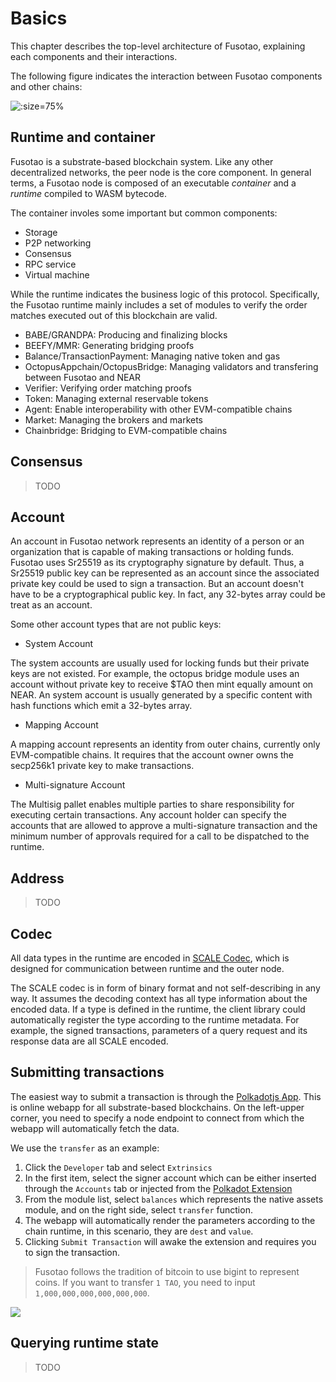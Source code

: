 # Basics

This chapter describes the top-level architecture of Fusotao, explaining each components and their interactions.

The following figure indicates the interaction between Fusotao components and other chains:

![](/overview.png ':size=75%')

## Runtime and container

Fusotao is a substrate-based blockchain system. Like any other decentralized networks, the peer node is the core component. 
In general terms, a Fusotao node is composed of an executable *container* and a *runtime* compiled to WASM bytecode.

The container involes some important but common components:

- Storage
- P2P networking
- Consensus
- RPC service
- Virtual machine

While the runtime indicates the business logic of this protocol. Specifically, the Fusotao runtime mainly includes a set of modules to verify the order matches executed out of this blockchain are valid.

- BABE/GRANDPA: Producing and finalizing blocks
- BEEFY/MMR: Generating bridging proofs
- Balance/TransactionPayment: Managing native token and gas
- OctopusAppchain/OctopusBridge: Managing validators and transfering between Fusotao and NEAR
- Verifier: Verifying order matching proofs 
- Token: Managing external reservable tokens
- Agent: Enable interoperability with other EVM-compatible chains
- Market: Managing the brokers and markets
- Chainbridge: Bridging to EVM-compatible chains

## Consensus

> TODO

## Account

An account in Fusotao network represents an identity of a person or an organization that is capable of making transactions or holding funds. 
Fusotao uses Sr25519 as its cryptography signature by default. Thus, a Sr25519 public key can be represented as an account since the associated private key could be used to sign a transaction. 
But an account doesn't have to be a cryptographical public key. In fact, any 32-bytes array could be treat as an account.

Some other account types that are not public keys:

- System Account

The system accounts are usually used for locking funds but their private keys are not existed. For example, the octopus bridge module uses an account without private key to receive $TAO then mint equally amount on NEAR. An system account is usually generated by a specific content with hash functions which emit a 32-bytes array.

- Mapping Account

A mapping account represents an identity from outer chains, currently only EVM-compatible chains. It requires that the account owner owns the secp256k1 private key to make transactions.

- Multi-signature Account

The Multisig pallet enables multiple parties to share responsibility for executing certain transactions. Any account holder can specify the accounts that are allowed to approve a multi-signature transaction and the minimum number of approvals required for a call to be dispatched to the runtime.

## Address

> TODO

## Codec 

All data types in the runtime are encoded in [SCALE Codec](https://github.com/paritytech/parity-scale-codec), which is designed for communication between runtime and the outer node.

The SCALE codec is in form of binary format and not self-describing in any way. It assumes the decoding context has all type information about the encoded data. If a type is defined in the runtime, the client library could automatically register the type according to the runtime metadata.
For example, the signed transactions, parameters of a query request and its response data are all SCALE encoded. 

## Submitting transactions

The easiest way to submit a transaction is through the [Polkadotjs App](https://polkadot.js.org/apps). This is online webapp for all substrate-based blockchains. On the left-upper corner, you need to specify a node endpoint to connect from which the webapp will automatically fetch the data.

We use the `transfer` as an example:

1. Click the `Developer` tab and select `Extrinsics`
2. In the first item, select the signer account which can be either inserted through the `Accounts` tab or injected from the [Polkadot Extension](https://polkadot.js.org/extension/)
3. From the module list, select `balances` which represents the native assets module, and on the right side, select `transfer` function.
4. The webapp will automatically render the parameters according to the chain runtime, in this scenario, they are `dest` and `value`. 
5. Clicking `Submit Transaction` will awake the extension and requires you to sign the transaction.

> Fusotao follows the tradition of bitcoin to use bigint to represent coins. If you want to transfer `1 TAO`, you need to input `1,000,000,000,000,000,000`.

![](/submit-trans.png)

## Querying runtime state

> TODO

